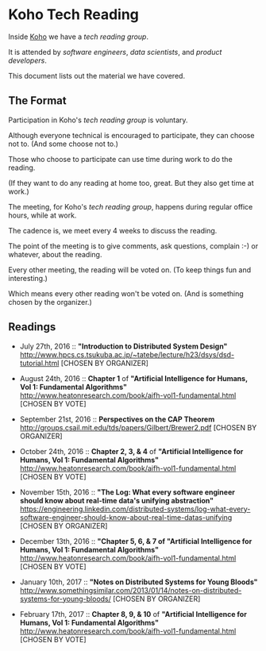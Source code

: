 # Koho Tech Reading

Inside [Koho](https://www.koho.ca/) we have a _tech reading group_.

It is attended by _software engineers_, _data scientists_, and _product developers_.

This document lists out the material we have covered.


## The Format

Participation in Koho's _tech reading group_ is voluntary.

Although everyone technical is encouraged to participate, they can choose not to.
(And some choose not to.)


Those who choose to participate can use time during work to do the reading.

(If they want to do any reading at home too, great. But they also get time at work.)


The meeting, for Koho's _tech reading group_, happens during regular office hours, while at work.


The cadence is, we meet every 4 weeks to discuss the reading.

The point of the meeting is to give comments, ask questions, complain :-) or whatever, about the reading.

Every other meeting, the reading will be voted on. (To keep things fun and interesting.)

Which means every other reading won't be voted on. (And is something chosen by the organizer.)


## Readings

* July 27th, 2016
  ::
  **"Introduction to Distributed System Design"**
  http://www.hpcs.cs.tsukuba.ac.jp/~tatebe/lecture/h23/dsys/dsd-tutorial.html
  [CHOSEN BY ORGANIZER]

* August 24th, 2016
  ::
  **Chapter 1** of **"Artificial Intelligence for Humans, Vol 1: Fundamental Algorithms"**
  http://www.heatonresearch.com/book/aifh-vol1-fundamental.html
  [CHOSEN BY VOTE]

* September 21st, 2016
  ::
  **Perspectives on the CAP Theorem**
  http://groups.csail.mit.edu/tds/papers/Gilbert/Brewer2.pdf
  [CHOSEN BY ORGANIZER]

* October 24th, 2016
  ::
  **Chapter 2, 3, & 4** of **"Artificial Intelligence for Humans, Vol 1: Fundamental Algorithms"**
  http://www.heatonresearch.com/book/aifh-vol1-fundamental.html
  [CHOSEN BY VOTE]

* November 15th, 2016
  ::
  **"The Log: What every software engineer should know about real-time data's unifying abstraction"**
  https://engineering.linkedin.com/distributed-systems/log-what-every-software-engineer-should-know-about-real-time-datas-unifying
  [CHOSEN BY ORGANIZER]

* December 13th, 2016
  ::
  **"Chapter 5, 6, & 7 of "Artificial Intelligence for Humans, Vol 1: Fundamental Algorithms"**
  http://www.heatonresearch.com/book/aifh-vol1-fundamental.html
  [CHOSEN BY VOTE]

* January 10th, 2017
  ::
  **"Notes on Distributed Systems for Young Bloods"**
  http://www.somethingsimilar.com/2013/01/14/notes-on-distributed-systems-for-young-bloods/
  [CHOSEN BY ORGANIZER]

* February 17th, 2017
  ::
  **Chapter 8, 9, & 10** of **"Artificial Intelligence for Humans, Vol 1: Fundamental Algorithms"**
  http://www.heatonresearch.com/book/aifh-vol1-fundamental.html
  [CHOSEN BY VOTE]
